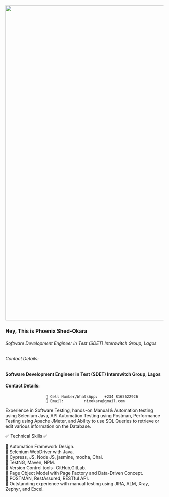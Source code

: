  <div id="header" align="center">
  <img src="https://media.licdn.com/dms/image/C4E16AQEpXpaXNUxriQ/profile-displaybackgroundimage-shrink_350_1400/0/1652303021086?e=1679529600&v=beta&t=gzCYXBguRKKiTWZmxh_KFlHVdt0CTQwEsEZ1eNmtyAg" width="1000"/>
</div>

### Hey, This is Phoenix Shed-Okara
###### Software Development Engineer in Test (SDET) Interswitch Group, Lagos
###### Contact Details: 
#### Software Development Engineer in Test (SDET) Interswitch Group, Lagos
#### Contact Details: 
                      📲 Cell Number/WhatsApp:   +234 8165622926  
                      📨 Email:         nixokara@gmail.com

                      
Experience in Software Testing, hands-on Manual & Automation testing using Selenium Java, API Automation Testing using Postman, Performance Testing using Apache JMeter, and Ability to use SQL Queries to retrieve or edit various information on the Database.

✅  Technical Skills  ✅
 
🔹 Automation Framework Design.</br>
🔹 Selenium WebDriver with Java.</br>
🔹 Cypress, JS, Node JS, jasmine, mocha, Chai.</br>
🔹 TestNG, Maven, NPM.</br>
🔹 Version Control tools- GitHub,GitLab.</br>
🔹 Page Object Model with Page Factory and Data-Driven Concept.</br>
🔹 POSTMAN, RestAssured, RESTful API. </br>
🔹 Outstanding experience with manual testing using JIRA, ALM, Xray, Zephyr, and Excel.</br>
  <div id="Badge">
